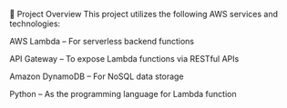 🚀 Project Overview
This project utilizes the following AWS services and technologies:

AWS Lambda – For serverless backend functions

API Gateway – To expose Lambda functions via RESTful APIs

Amazon DynamoDB – For NoSQL data storage

Python – As the programming language for Lambda function
